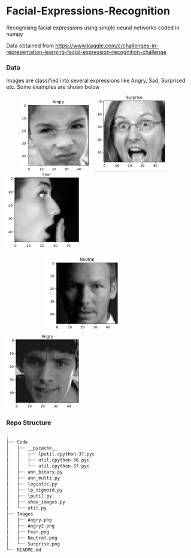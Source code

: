 # Facial-Expressions-Recognition
Recognising facial expressions using simple neural networks coded in numpy


Data obtained from https://www.kaggle.com/c/challenges-in-representation-learning-facial-expression-recognition-challenge

### Data

Images are classified into several expressions like Angry, Sad, Surprised etc. Some examples are shown below 

 &nbsp; &nbsp; &nbsp; &nbsp; <img src='Images/Angry.png' width=200> <img src='Images/Surprise.png' width=200> <img src='Images/Fear.png' width=200> 

&nbsp; &nbsp; &nbsp; &nbsp; &nbsp; &nbsp; &nbsp; &nbsp; &nbsp; &nbsp;  &nbsp; &nbsp; &nbsp; &nbsp;<img src='Images/Neutral.png' width=200> <img src='Images/Angry2.png' width=200>





### Repo Structure


```
.
├── Code
│   ├── __pycache__
│   │   ├── lputil.cpython-37.pyc
│   │   ├── util.cpython-36.pyc
│   │   └── util.cpython-37.pyc
│   ├── ann_binary.py
│   ├── ann_multi.py
│   ├── logistic.py
│   ├── lp_sigmoid.py
│   ├── lputil.py
│   ├── show_images.py
│   └── util.py
├── Images
│   ├── Angry.png
│   ├── Angry2.png
│   ├── Fear.png
│   ├── Neutral.png
│   └── Surprise.png
└── README.md
```
